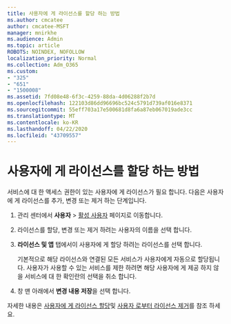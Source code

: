```yaml
---
title: 사용자에 게 라이선스를 할당 하는 방법
ms.author: cmcatee
author: cmcatee-MSFT
manager: mnirkhe
ms.audience: Admin
ms.topic: article
ROBOTS: NOINDEX, NOFOLLOW
localization_priority: Normal
ms.collection: Adm_O365
ms.custom:
- "325"
- "651"
- "1500008"
ms.assetid: 7fd08e48-6f3c-4259-88da-4d06288f2b7d
ms.openlocfilehash: 122103d86dd96696bc524c5791d739af016e8371
ms.sourcegitcommit: 55eff703a17e500681d8fa6a87eb067019ade3cc
ms.translationtype: MT
ms.contentlocale: ko-KR
ms.lasthandoff: 04/22/2020
ms.locfileid: "43709557"
---
```

# <a name="how-to-assign-a-license-to-a-user"></a>사용자에 게 라이선스를 할당 하는 방법

서비스에 대 한 액세스 권한이 있는 사용자에 게 라이선스가 필요 합니다. 다음은 사용자에 게 라이선스를 추가, 변경 또는 제거 하는 단계입니다.
  
1. 관리 센터에서 **사용자** \> [활성 사용자](https://go.microsoft.com/fwlink/p/?linkid=834822) 페이지로 이동합니다.

2. 라이선스를 할당, 변경 또는 제거 하려는 사용자의 이름을 선택 합니다.

3. **라이선스 및 앱** 탭에서이 사용자에 게 할당 하려는 라이선스를 선택 합니다.

    기본적으로 해당 라이선스와 연결된 모든 서비스가 사용자에게 자동으로 할당됩니다. 사용자가 사용할 수 있는 서비스를 제한 하려면 해당 사용자에 게 제공 하지 않을 서비스에 대 한 확인란의 선택을 취소 합니다.

4. 창 맨 아래에서 **변경 내용 저장**을 선택 합니다.

자세한 내용은 [사용자에 게 라이선스 할당](https://docs.microsoft.com/office365/admin/subscriptions-and-billing/assign-licenses-to-users)및 [사용자 로부터 라이선스 제거](https://docs.microsoft.com/office365/admin/subscriptions-and-billing/remove-licenses-from-users)를 참조 하세요.
